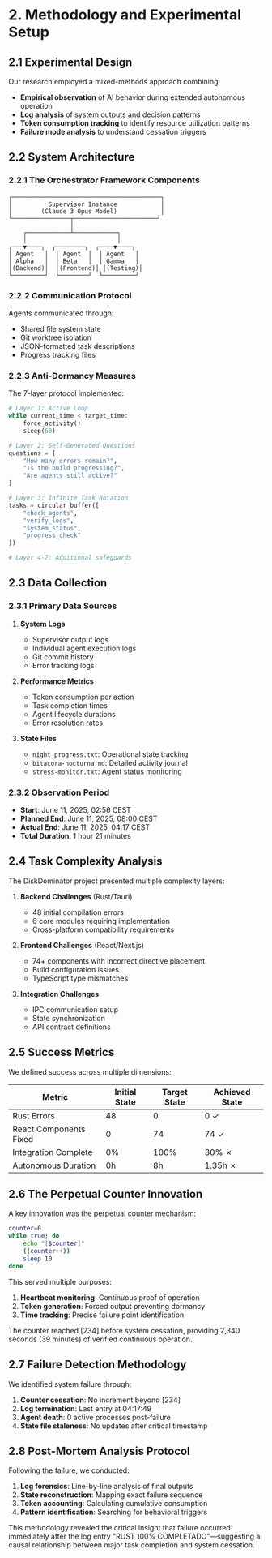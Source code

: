 # 2. Methodology and Experimental Setup

## 2.1 Experimental Design

Our research employed a mixed-methods approach combining:
- **Empirical observation** of AI behavior during extended autonomous operation
- **Log analysis** of system outputs and decision patterns
- **Token consumption tracking** to identify resource utilization patterns
- **Failure mode analysis** to understand cessation triggers

## 2.2 System Architecture

### 2.2.1 The Orchestrator Framework Components

```
┌─────────────────────────────────────────┐
│          Supervisor Instance            │
│        (Claude 3 Opus Model)            │
└────────────────┬───────────────────────┘
                 │
    ┌────────────┴────────────┐
    │                         │
┌───▼────┐  ┌────────┐  ┌────▼────┐
│ Agent   │  │ Agent  │  │ Agent   │
│ Alpha   │  │ Beta   │  │ Gamma   │
│(Backend)│  │(Frontend)│ │(Testing)│
└─────────┘  └────────┘  └─────────┘
```

### 2.2.2 Communication Protocol

Agents communicated through:
- Shared file system state
- Git worktree isolation
- JSON-formatted task descriptions
- Progress tracking files

### 2.2.3 Anti-Dormancy Measures

The 7-layer protocol implemented:

```python
# Layer 1: Active Loop
while current_time < target_time:
    force_activity()
    sleep(60)

# Layer 2: Self-Generated Questions
questions = [
    "How many errors remain?",
    "Is the build progressing?",
    "Are agents still active?"
]

# Layer 3: Infinite Task Rotation
tasks = circular_buffer([
    "check_agents",
    "verify_logs", 
    "system_status",
    "progress_check"
])

# Layer 4-7: Additional safeguards
```

## 2.3 Data Collection

### 2.3.1 Primary Data Sources

1. **System Logs**
   - Supervisor output logs
   - Individual agent execution logs
   - Git commit history
   - Error tracking logs

2. **Performance Metrics**
   - Token consumption per action
   - Task completion times
   - Agent lifecycle durations
   - Error resolution rates

3. **State Files**
   - `night_progress.txt`: Operational state tracking
   - `bitacora-nocturna.md`: Detailed activity journal
   - `stress-monitor.txt`: Agent status monitoring

### 2.3.2 Observation Period

- **Start**: June 11, 2025, 02:56 CEST
- **Planned End**: June 11, 2025, 08:00 CEST
- **Actual End**: June 11, 2025, 04:17 CEST
- **Total Duration**: 1 hour 21 minutes

## 2.4 Task Complexity Analysis

The DiskDominator project presented multiple complexity layers:

1. **Backend Challenges** (Rust/Tauri)
   - 48 initial compilation errors
   - 6 core modules requiring implementation
   - Cross-platform compatibility requirements

2. **Frontend Challenges** (React/Next.js)
   - 74+ components with incorrect directive placement
   - Build configuration issues
   - TypeScript type mismatches

3. **Integration Challenges**
   - IPC communication setup
   - State synchronization
   - API contract definitions

## 2.5 Success Metrics

We defined success across multiple dimensions:

| Metric | Initial State | Target State | Achieved State |
|--------|--------------|--------------|----------------|
| Rust Errors | 48 | 0 | 0 ✓ |
| React Components Fixed | 0 | 74 | 74 ✓ |
| Integration Complete | 0% | 100% | 30% ✗ |
| Autonomous Duration | 0h | 8h | 1.35h ✗ |

## 2.6 The Perpetual Counter Innovation

A key innovation was the perpetual counter mechanism:

```bash
counter=0
while true; do
    echo "[$counter]"
    ((counter++))
    sleep 10
done
```

This served multiple purposes:
1. **Heartbeat monitoring**: Continuous proof of operation
2. **Token generation**: Forced output preventing dormancy
3. **Time tracking**: Precise failure point identification

The counter reached [234] before system cessation, providing 2,340 seconds (39 minutes) of verified continuous operation.

## 2.7 Failure Detection Methodology

We identified system failure through:
1. **Counter cessation**: No increment beyond [234]
2. **Log termination**: Last entry at 04:17:49
3. **Agent death**: 0 active processes post-failure
4. **State file staleness**: No updates after critical timestamp

## 2.8 Post-Mortem Analysis Protocol

Following the failure, we conducted:
1. **Log forensics**: Line-by-line analysis of final outputs
2. **State reconstruction**: Mapping exact failure sequence
3. **Token accounting**: Calculating cumulative consumption
4. **Pattern identification**: Searching for behavioral triggers

This methodology revealed the critical insight that failure occurred immediately after the log entry "RUST 100% COMPLETADO"—suggesting a causal relationship between major task completion and system cessation.